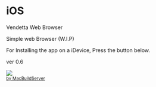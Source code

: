 iOS
===

Vendetta Web Browser

Simple web Browser (W.I.P)

For Installing the app on a iDevice, Press the button below.

ver 0.6

<!-- MacBuildServer Install Button -->
<div class="macbuildserver-block">
    <a class="macbuildserver-button" href="http://macbuildserver.com/project/github/build/?xcode_project=VendettaWebBrowser.xcodeproj&amp;target=VendettaWebBrowser&amp;repo_url=git%3A%2F%2Fgithub.com%2Fpod32g%2FiOS.git&amp;build_conf=Debug" target="_blank"><img src="http://com.macbuildserver.github.s3-website-us-east-1.amazonaws.com/button_up.png"/></a><br/><sup><a href="http://macbuildserver.com/github/opensource/" target="_blank">by MacBuildServer</a></sup>
</div>
<!-- MacBuildServer Install Button -->

